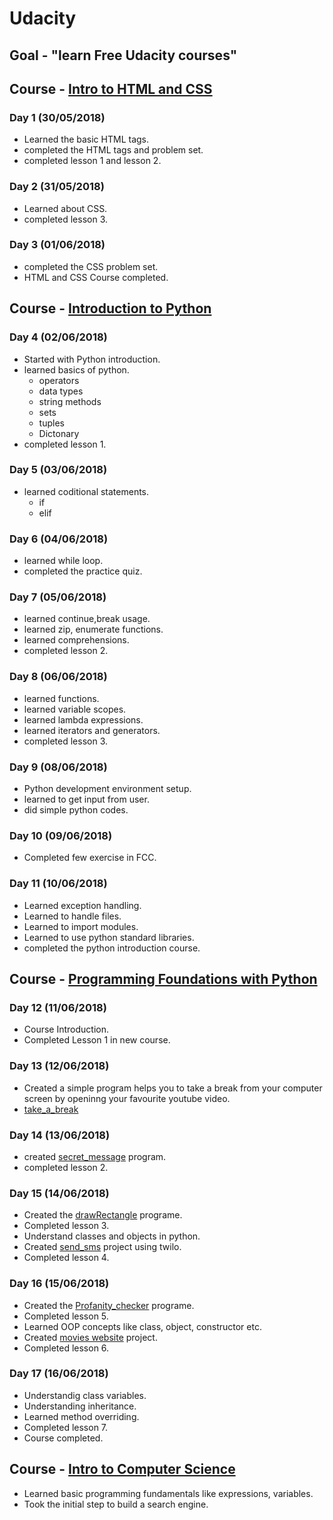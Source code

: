 # Udacity

## Goal - "learn Free Udacity courses"

## Course -  [Intro to HTML and CSS](https://www.udacity.com/course/intro-to-html-and-css--ud001)

### Day 1 (30/05/2018)

- Learned the basic HTML tags.
- completed the HTML tags and problem set.
- completed lesson 1 and lesson 2.

### Day 2 (31/05/2018)

- Learned about CSS.
- completed lesson 3.

### Day 3 (01/06/2018)

- completed the CSS problem set.
- HTML and CSS Course completed.

## Course -  [Introduction to Python](https://www.udacity.com/course/introduction-to-python--ud1110)

### Day 4 (02/06/2018)

- Started with Python introduction.
- learned basics of python.
  - operators
  - data types
  - string methods
  - sets
  - tuples
  - Dictonary
- completed lesson 1.

### Day 5 (03/06/2018)

- learned coditional statements.
  - if
  - elif

### Day 6 (04/06/2018)

- learned while loop.
- completed the practice quiz.

### Day 7 (05/06/2018)

- learned continue,break usage.
- learned zip, enumerate functions.
- learned comprehensions.
- completed lesson 2.

### Day 8 (06/06/2018)

- learned functions.
- learned variable scopes.
- learned lambda expressions.
- learned iterators and generators.
- completed lesson 3.

### Day 9 (08/06/2018)

- Python development environment setup.
- learned to get input from user.
- did simple python codes.

### Day 10 (09/06/2018)

- Completed few exercise in FCC.

### Day 11 (10/06/2018)

- Learned exception handling.
- Learned to handle files.
- Learned to import modules.
- Learned to use python standard libraries.
- completed the python introduction course.

## Course -  [Programming Foundations with Python](https://www.udacity.com/course/programming-foundations-with-python--ud036)

### Day 12 (11/06/2018)

- Course Introduction.
- Completed Lesson 1 in new course.

### Day 13 (12/06/2018)

- Created a simple program helps you to take a break from your computer screen by openinng your favourite youtube video.
- [take_a_break](https://github.com/ddrdushy/UdacityLearning/tree/master/Files/12_06_2018/)

### Day 14 (13/06/2018)

- created [secret_message](https://github.com/ddrdushy/UdacityLearning/tree/master/Files/13_06_2018/) program.
- completed lesson 2.

### Day 15 (14/06/2018)

- Created the [drawRectangle](https://github.com/ddrdushy/UdacityLearning/tree/master/Files/14_06_2018) programe.
- Completed lesson 3.
- Understand classes and objects in python.
- Created [send_sms](https://github.com/ddrdushy/UdacityLearning/tree/master/Files/14_06_2018) project using twilo.
- Completed lesson 4.

### Day 16 (15/06/2018)

- Created the [Profanity_checker](https://github.com/ddrdushy/UdacityLearning/tree/master/Files/15_06_2018) programe.
- Completed lesson 5.
- Learned OOP concepts like class, object, constructor etc.
- Created [movies website](https://github.com/ddrdushy/UdacityLearning/tree/master/Files/15_06_2018/movies/) project.
- Completed lesson 6.

### Day 17 (16/06/2018)

- Understandig class variables.
- Understanding inheritance.
- Learned method overriding.
- Completed lesson 7.
- Course completed.

## Course -  [Intro to Computer Science](https://www.udacity.com/course/intro-to-computer-science--cs101)

- Learned basic programming fundamentals like expressions, variables.
- Took the initial step to build a search engine.